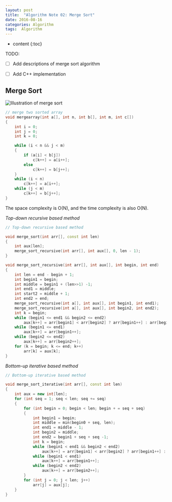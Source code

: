 ```yaml
---
layout: post
title:  "Algorithm Note 02: Merge Sort"
date: 2016-08-16
categories: Algorithm
tags:  Algorithm
---
```


* content
{:toc}

TODO: 

- [ ] Add descriptions of merge sort algorithm
- [ ] Add C++ implementation


## Merge Sort

![Illustration of merge sort]({{baseurl}}/images/Merge-sort-example-300px.gif)

```cpp
// merge two sorted array
void mergearray(int a[], int n, int b[], int m, int c[])
{
    int i = 0;
    int j = 0;
    int k = 0;

    while (i < n && j < m)
    {
        if (a[i] < b[j])
            c[k++] = a[i++];
        else
            c[k++] = b[j++];
    }
    while (i < n)
    	c[k++] = a[i++];
    while (j < m)
    	c[k++] = b[j++];
}
```

The space complexity is O(N), and the time complexity is also O(N).

*Top-down recursive based method*

```cpp
// Top-down recursive based method  

void merge_sort(int arr[], const int len)
{
	int aux[len];
	merge_sort_recursive(int arr[], int aux[], 0, len - 1);
}

void merge_sort_recursive(int arr[], int aux[], int begin, int end)
{
	int len = end - begin + 1;
	int begin1 = begin;
	int middle = begin1 + (len>>1) -1;
	int end1 = middle;
	int start2 = middle + 1;
	int end2 = end;
	merge_sort_recursive(int a[], int aux[], int begin1, int end1);
	merge_sort_recursive(int a[], int aux[], int begin2, int end2);
	int k = begin;
	while (begin1 <= end1 && begin2 <= end2)
		aux[k++] = arr[begin1] < arr[begin2] ? arr[begin1++] : arr[begin2++];
	while (begin1 <= end1)
		aux[k++] = arr[begin1++];
	while (begin2 <= end2)
		aux[k++] = arr[begin2++];
	for (k = begin; k <= end; k++)
		arr[k] = aux[k];
}
```


*Bottom-up iterative based method*

```cpp
// Bottom-up iterative based method

void merge_sort_iterative(int arr[], const int len)
{
	int aux = new int[len];
	for (int seq = 1; seq < len; seq += seq)
	{
		for (int begin = 0; begin < len; begin + = seq + seq)
		{
			int begin1 = begin;
			int middle = min(begin0 + seq, len);
			int end1 = middle - 1;
			int begin2 = middle;
			int end2 = begin1 + seq + seq -1; 
			int k = begin;
			while (begin1 < end1 && begin2 < end2)
				aux[k++] = arr[begin1] < arr[begin2] ? arr[begin1++] : arr[begin2++]; 
			while (begin1 < end1)
				aux[k++] = arr[begin1++];
			while (begin2 < end2)
				aux[k++] = arr[begin2++];
		}
		for (int j = 0; j < len; j++)
			arr[j] = aux[j];
	}
}
```
